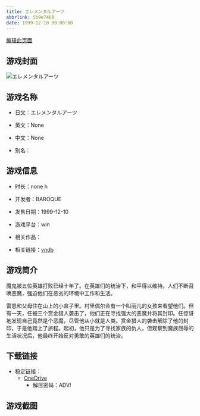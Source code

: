 ```yaml
---
title: エレメンタルアーツ
abbrlink: 5b9e7468
date: 1999-12-10 00:00:00
---
```

[编辑此页面](https://github.com/ACG-3/ADV3-source/blob/main/source/_posts/games/%E3%82%A8%E3%83%AC%E3%83%A1%E3%83%B3%E3%82%BF%E3%83%AB%E3%82%A2%E3%83%BC%E3%83%84.md)

## 游戏封面

![エレメンタルアーツ](https://pan.timero.xyz/d/onedrive/img_lib_001/%E3%82%A8%E3%83%AC%E3%83%A1%E3%83%B3%E3%82%BF%E3%83%AB%E3%82%A2%E3%83%BC%E3%83%84_cover.avif)


## 游戏名称

- 日文：エレメンタルアーツ
- 英文：None
- 中文：None

- 别名：


## 游戏信息

- 时长：none h
- 开发者：BAROQUE
- 发售日期：1999-12-10
- 游戏平台：win
- 相关作品：

- 相关链接：[vndb](https://vndb.org/v18946)


## 游戏简介

魔鬼被五位英雄打败已经十年了。在英雄们的统治下，和平得以维持。人们不断召唤恶魔，强迫他们在恶劣的环境中工作和生活。

雷恩和父母住在山上的小盒子里。村里偶尔会有一个叫丽儿的女孩来看望他们。但有一天，任被三个赏金猎人袭击了，他们正在寻找强大的恶魔并将其封印。任惊讶地发现自己竟然是个恶魔，尽管他从小就是人类。赏金猎人的袭击解除了他的封印，于是他踏上了旅程。起初，他只是为了寻找家族的仇人，但观察到魔族屈辱的生活状况后，他最终开始反对勇敢的英雄们的统治。




## 下载链接

- 稳定链接：
    - [OneDrive](https://pan.timero.xyz/onedrive/adv_lib_001/%E3%82%A8%E3%83%AC%E3%83%A1%E3%83%B3%E3%82%BF%E3%83%AB%E3%82%A2%E3%83%BC%E3%83%84)
        - 解压密码：ADV!



## 游戏截图


